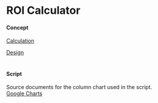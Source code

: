 # ROI Calculator  

#### Concept  

[Calculation](https://docs.google.com/spreadsheets/d/1Y283vCrcMfkSqc0O004CxFl8Pd_haR2C/edit?usp=sharing&ouid=111059009534619459354&rtpof=true&sd=true)  

[Design](https://drive.google.com/file/d/18zCmcBQS_OaO5Zw0WBO2Z_FlRIyZIZfj/view?usp=sharing)

#

#### Script  

Source documents for the column chart used in the script.  
[Google Charts](https://developers-dot-devsite-v2-prod.appspot.com/chart/interactive/docs/gallery/columnchart.html)
